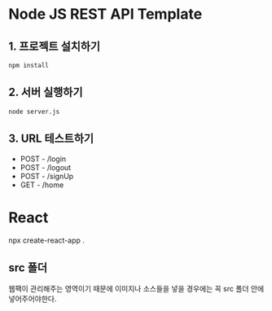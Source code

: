 # Node JS REST API Template

## 1. 프로젝트 설치하기
```
npm install
```

## 2. 서버 실행하기
```
node server.js
```

## 3. URL 테스트하기
- POST - /login
- POST - /logout
- POST - /signUp
- GET - /home

# React
npx create-react-app .

## src 폴더
웹팩이 관리해주는 영역이기 때문에
이미지나 소스들을 넣을 경우에는 꼭 src 폴더 안에 넣어주어야한다.

